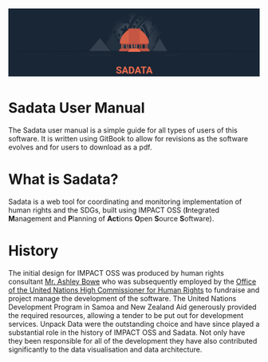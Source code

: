 # ![](/assets/Logo.png)

# Sadata User Manual

The Sadata user manual is a simple guide for all types of users of this software. It is written using GitBook to allow for revisions as the software evolves and for users to download as a pdf. 

# What is Sadata?

Sadata is a web tool for coordinating and monitoring implementation of human rights and the SDGs, built using IMPACT OSS \(**I**ntegrated **M**anagement and **P**lanning of **Act**ions **O**pen **S**ource **S**oftware\). 

# History

The initial design for IMPACT OSS was produced by human rights consultant [Mr. Ashley Bowe](https://www.linkedin.com/in/ashley-bowe-a4716019/) who was subsequently employed by the [Office of the United Nations High Commissioner for Human Rights](http://www.ohchr.org/) to fundraise and project manage the development of the software. The United Nations Development Program in Samoa and New Zealand Aid generously provided the required resources, allowing a tender to be put out for development services. Unpack Data were the outstanding choice and have since played a substantial role in the history of IMPACT OSS and Sadata. Not only have they been responsible for all of the development  they have also contributed significantly to the data visualisation and data architecture. 

